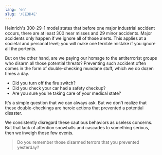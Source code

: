```yaml
---
lang: 'en'
slug: '/CE3D4E'
---
```


Heinrich's 300-29-1 model states that before one major industrial accident occurs, there are at least 300 near misses and 29 minor accidents. Major accidents only happen if we ignore all of those alerts. This applies at a societal and personal level; you will make one terrible mistake if you ignore all the portents.

But on the other hand, are we paying our homage to the antiterrorist groups who disarm all those potential threats? Preventing such accident often comes in the form of double-checking mundane stuff, which we do dozen times a day.

- Did you turn off the fire switch?
- Did you check your car had a safety checkup?
- Are you sure you're taking care of your medical state?

It's a simple question that we can always ask. But we don't realize that these double-checkings are heroic actions that prevented a potential disaster.

We consistently disregard these cautious behaviors as useless concerns. But that lack of attention snowballs and cascades to something serious, then we inveigh those few events.

> Do you remember those disarmed terrors that you prevented yesterday?
